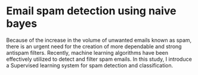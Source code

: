 # Email spam detection using naive bayes

Because of the increase in the volume of unwanted emails known as spam, there is an urgent need for the creation of more dependable and strong antispam filters. Recently, machine learning algorithms have been effectively utilized to detect and filter spam emails. In this study, I introduce a Supervised learning system for spam detection and classification.
